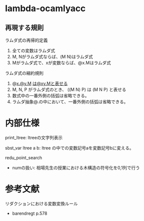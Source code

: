 # lambda-ocamlyacc

## 再現する規則

ラムダ式の再帰的定義
1. 全ての変数はラムダ式
2. M, Nがラムダ式ならば、(M N)はラムダ式
3. Mがラムダ式で、xが変数ならば、@x.Mはラムダ式

ラムダ式の縮約規則
1. @x.@y.M は@xy.Mと表せる
2. M, N, P がラムダ式のとき、 ((M N) P) は (M N P) と表せる
3. 数式中の一番外側の括弧は省略できる。
4. ラムダ抽象@.の中において、一番外側の括弧は省略できる。

# 内部仕様

print_ltree: ltreeの文字列表示

sbst_var ltree a b: ltree の中での変数記号aを変数記号bに変える。

redu_point_search
- numの扱い: 相場先生の授業における木構造の符号化を0,1列で行う

# 参考文献

リダクションにおける変数変換ルール
- barendregt p.578